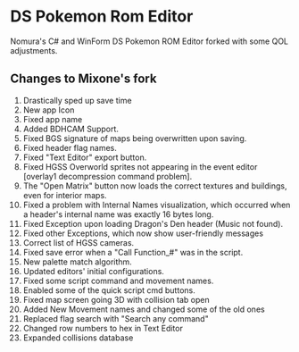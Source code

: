# DS Pokemon Rom Editor

Nomura's C# and WinForm DS Pokemon ROM Editor forked with some QOL adjustments.

## Changes to Mixone's fork

1. Drastically sped up save time
2. New app Icon
3. Fixed app name
4. Added BDHCAM Support.
5. Fixed BGS signature of maps being overwritten upon saving.
6. Fixed header flag names.
7. Fixed "Text Editor" export button.
8. Fixed HGSS Overworld sprites not appearing in the event editor [overlay1 decompression command problem].
9. The "Open Matrix" button now loads the correct textures and buildings, even for interior maps.
10. Fixed a problem with Internal Names visualization, which occurred when a header's internal name was exactly 16 bytes long.
11. Fixed Exception upon loading Dragon's Den header (Music not found).
12. Fixed other Exceptions, which now show user-friendly messages
13. Correct list of HGSS cameras.
14. Fixed save error when a "Call Function_#" was in the script.
15. New palette match algorithm.
16. Updated editors' initial configurations.
17. Fixed some script command and movement names.
18. Enabled some of the quick script cmd buttons.
19. Fixed map screen going 3D with collision tab open
20. Added New Movement names and changed some of the old ones
21. Replaced flag search with "Search any command"
22. Changed row numbers to hex in Text Editor
23. Expanded collisions database
